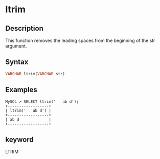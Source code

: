 # ltrim

## Description

This function removes the leading spaces from the beginning of the str argument.

## Syntax

```Haskell
VARCHAR ltrim(VARCHAR str)
```

## Examples

```Plain Text
MySQL > SELECT ltrim('   ab d');
+------------------+
| ltrim('   ab d') |
+------------------+
| ab d             |
+------------------+
```

## keyword

LTRIM
